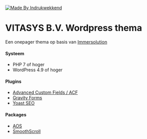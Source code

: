 [![Made By Indrukwekkend](https://img.shields.io/badge/Made%20By-Indrukwekkend-ef7b31.svg)](https://indrukwekkend.nl/)


# VITASYS B.V. Wordpress thema
Een onepager thema op basis van [Immersolution](http://www.immersolution.com/)


#### Systeem
 * PHP 7 of hoger
 * WordPress 4.9 of hoger

#### Plugins
* [Advanced Custom Fields / ACF](https://www.advancedcustomfields.com/)
* [Gravity Forms](https://gravityforms.com/)
* [Yoast SEO](https://yoast.com/)

#### Packages
* [AOS](https://github.com/michalsnik/aos)
* [SmoothScroll](https://github.com/cferdinandi/smooth-scroll)
